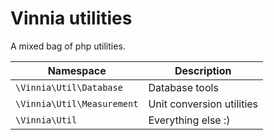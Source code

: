 # Vinnia utilities
A mixed bag of php utilities.

Namespace | Description
--------- | -----------
`\Vinnia\Util\Database` | Database tools
`\Vinnia\Util\Measurement` | Unit conversion utilities
`\Vinnia\Util` | Everything else :)
